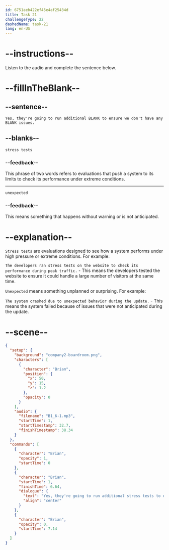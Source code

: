 ```yaml
---
id: 6751aeb422ef45e4af25434d
title: Task 21
challengeType: 22
dashedName: task-21
lang: en-US
---
```


<!-- (Audio) Brian: Yes, they're going to run additional stress tests to ensure we don't have any unexpected issues. -->

# --instructions--

Listen to the audio and complete the sentence below.

# --fillInTheBlank--

## --sentence--

`Yes, they're going to run additional BLANK to ensure we don't have any BLANK issues.`

## --blanks--

`stress tests`

### --feedback--

This phrase of two words refers to evaluations that push a system to its limits to check its performance under extreme conditions.

---

`unexpected`

### --feedback--

This means something that happens without warning or is not anticipated.

# --explanation--

`Stress tests` are evaluations designed to see how a system performs under high pressure or extreme conditions. For example:  

`The developers ran stress tests on the website to check its performance during peak traffic.` - This means the developers tested the website to ensure it could handle a large number of visitors at the same time.

`Unexpected` means something unplanned or surprising. For example:  

`The system crashed due to unexpected behavior during the update.` - This means the system failed because of issues that were not anticipated during the update.

# --scene--

```json
{
  "setup": {
    "background": "company2-boardroom.png",
    "characters": [
      {
        "character": "Brian",
        "position": {
          "x": 50,
          "y": 15,
          "z": 1.2
        },
        "opacity": 0
      }
    ],
    "audio": {
      "filename": "B1_6-1.mp3",
      "startTime": 1,
      "startTimestamp": 32.7,
      "finishTimestamp": 38.34
    }
  },
  "commands": [
    {
      "character": "Brian",
      "opacity": 1,
      "startTime": 0
    },
    {
      "character": "Brian",
      "startTime": 1,
      "finishTime": 6.64,
      "dialogue": {
        "text": "Yes, they're going to run additional stress tests to ensure that we don't have any unexpected issues.",
        "align": "center"
      }
    },
    {
      "character": "Brian",
      "opacity": 0,
      "startTime": 7.14
    }
  ]
}
```
